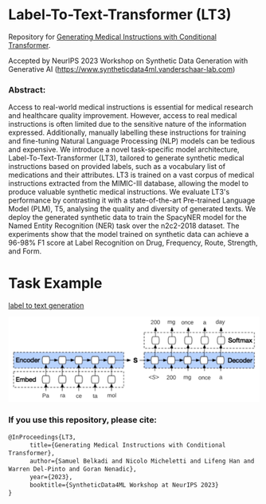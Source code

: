 # Label-To-Text-Transformer (LT3)
Repository for [Generating Medical Instructions with Conditional Transformer](https://github.com/HECTA-UoM/Label-To-Text-Transformer/blob/main/61_generating_medical_instruction.pdf).

Accepted by NeurIPS 2023 Workshop on Synthetic Data Generation with Generative AI (https://www.syntheticdata4ml.vanderschaar-lab.com)

### Abstract: 
Access to real-world medical instructions is essential for medical research and healthcare quality improvement. However, access to real medical instructions is often limited due to the sensitive nature of the information expressed. Additionally, manually labelling these instructions for training and fine-tuning Natural Language Processing (NLP) models can be tedious and expensive. We introduce a novel task-specific model architecture, Label-To-Text-Transformer (LT3), tailored to generate synthetic medical instructions based on provided labels, such as a vocabulary list of medications and their attributes. LT3 is trained on a vast corpus of medical instructions extracted from the MIMIC-III database, allowing the model to produce valuable synthetic medical instructions. We evaluate LT3's performance by contrasting it with a state-of-the-art Pre-trained Language Model (PLM), T5, analysing the quality and diversity of generated texts. We deploy the generated synthetic data to train the SpacyNER model for the Named Entity Recognition (NER) task over the n2c2-2018 dataset. The experiments show that the model trained on synthetic data can achieve a 96-98\% F1 score at Label Recognition on Drug, Frequency, Route, Strength, and Form. 

# Task Example
[label to text generation](https://github.com/HECTA-UoM/Label-To-Text-Transformer/blob/main/task-example.jpeg)

<img src="https://github.com/HECTA-UoM/Label-To-Text-Transformer/blob/main/task-example.jpeg" width="900">


### If you use this repository, please cite:
```
@InProceedings{LT3,
      title={Generating Medical Instructions with Conditional Transformer}, 
      author={Samuel Belkadi and Nicolo Micheletti and Lifeng Han and Warren Del-Pinto and Goran Nenadic},
      year={2023},
      booktitle={SyntheticData4ML Workshop at NeurIPS 2023}
}
```

